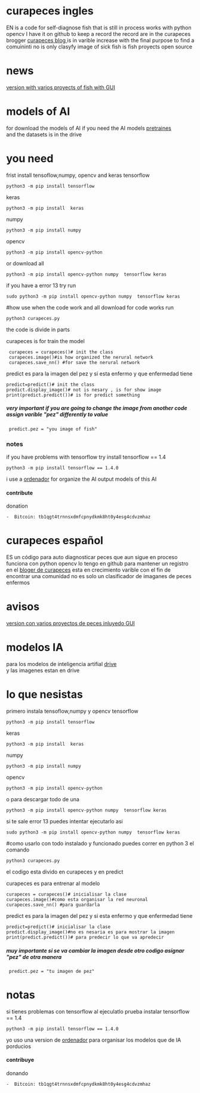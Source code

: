 # curapeces ingles 
EN is a code for self-diagnose fish that is still in process works with python opencv I have it on github to keep a record the record are in the curapeces brogger    [curapeces blog ](https://curapeces.blogspot.com)is in varible increase with the final purpose  to find a comuininti no is only clasyfy image of sick fish is fish proyects open source
# news 
[version with varios proyects of fish with GUI](https://github.com/jero98772/wwwofish)   
# models of AI  
for download the models of AI
if you need the AI models [pretraines]( https://drive.google.com/drive/folders/1JU56IQ6u9Cn7rzvttIsmEEZLmIozNdAU?usp=sharing)  
and the datasets  is in the drive 
# you need       
frist install  tensoflow,numpy, opencv and  keras
tensorflow

    python3 -m pip install tensorflow
keras

    python3 -m pip install  keras
numpy

    python3 -m pip install numpy 
opencv

    python3 -m pip install opencv-python

or download all 

    python3 -m pip install opencv-python numpy  tensorflow keras

if you have a error 13 try run 

	sudo python3 -m pip install opencv-python numpy  tensorflow keras
#how use 
when the code work and all download for code works run 

	python3 curapeces.py


the code is divide in parts

curapeces is for train the model

	 curapeces = curapeces()# init the class
	 curapeces.image()#is how organized the nerural network
	 curapeces.save_nn() #for save the nerural network

predict es para  la imagen del pez y si esta enfermo y que enfermedad tiene

	predict=predict()# init the class
	predict.display_image()# not is nesary , is for show image 
	print(predict.predict())# is for predict something

##### very important if you are going to change the image from another code assign varible "pez" differently to value

     predict.pez = "you image of fish"

### notes
if you have problems with tensorflow try install tensorflow == 1.4

    python3 -m pip install tensorflow == 1.4.0


i use a  [ordenador](https://github.com/jero98772/ordenador) for organize the AI output models of this AI
#### contribute
donation
	
	-  Bitcoin: tb1qgt4trnnsxdmfcpnydkmk8ht0y4esg4cdvzmhaz

# curapeces español

ES un código para auto diagnosticar peces que aun sigue en proceso  funciona con python opencv lo tengo en github para mantener un registro en el [bloger de curapeces](https://curapeces.blogspot.com) esta en crecimiento varible con el fin de encontrar una comunidad  no es solo un clasificador de imaganes de peces enfermos 
# avisos
[version con varios proyectos de  peces inluyedo GUI](https://github.com/jero98772/wwwofish)
# modelos IA
para los modelos de inteligencia artifial [drive]( https://drive.google.com/drive/folders/1JU56IQ6u9Cn7rzvttIsmEEZLmIozNdAU?usp=sharing)  
y las imagenes estan en drive

# lo que nesistas  
primero instala tensoflow,numpy y opencv
tensorflow

    python3 -m pip install tensorflow
keras

    python3 -m pip install  keras
numpy

    python3 -m pip install numpy 
opencv

    python3 -m pip install opencv-python

o para descargar todo de una 

    python3 -m pip install opencv-python numpy  tensorflow keras

si te sale error 13 puedes intentar ejecutarlo asi 

	sudo python3 -m pip install opencv-python numpy  tensorflow keras

#como usarlo
con todo instalado y funcionado puedes correr en python 3 el comando 

	python3 curapeces.py


el codigo esta divido en curapeces y en predict

curapeces es para entrenar al modelo

	curapeces = curapeces()# inicialisar la clase
	curapeces.image()#como esta organisar la red neuronal
	curapeces.save_nn() #para guardarla

predict es para  la imagen del pez y si esta enfermo y que enfermedad tiene

	predict=predict()# inicialisar la clase
	predict.display_image()#no es nesaria es para mostrar la imagen
	print(predict.predict())# para predecir lo que va apredecir

##### muy importante si se va cambiar la imagen  desde otro codigo asignar "pez" de otra manera

     predict.pez = "tu imagen de pez"

# notas 
si tienes problemas con tensorflow al ejeculatlo prueba instalar  tensorflow == 1.4

    python3 -m pip install tensorflow == 1.4.0

yo uso una version de [ordenador](https://github.com/jero98772/ordenador) para organisar los modelos que  de IA porducios

#### contribuye 
donando 

	
	-  Bitcoin: tb1qgt4trnnsxdmfcpnydkmk8ht0y4esg4cdvzmhaz